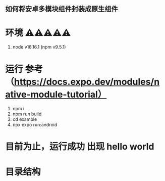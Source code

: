 ## 如何将安卓多模块组件封装成原生组件


# 环境 ⚠️⚠️⚠️⚠️⚠️
1. node v18.16.1 (npm v9.5.1)

# 运行 参考（https://docs.expo.dev/modules/native-module-tutorial）

1. npm i
2. npm run build
3. cd example
4. npx expo run:android

# 目前为止，运行成功 出现 hello world 

# 目录结构  



